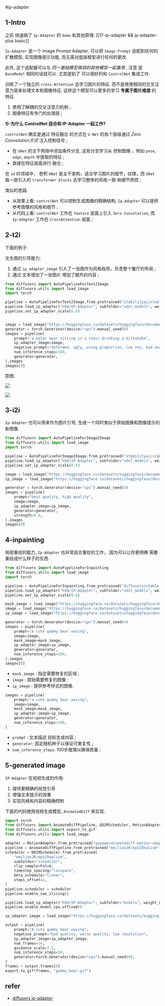 #ip-adapter 

## 1-Intro

之前 快速搞了 `Ip-Adapter` 的 `demo` 和其他原理: [[17-ip-adapter && ip-adapter-plus basic]]

`Ip-Adapter` 是一个 Image Prompt Adapter, 可以把 `Image Prompt` 适配到任何的扩散模型, 实现图像提示功能, 而无需对底层模型进行任何的更改. 

此外, 这个适配器可以与  *同一基础模型微调的其他模型一起重用* , 注意 是 `BaseModel` 相同的话就可以. 尤其提到了 可以很好的和 `ControlNet` 集成工作.

训练了一个独立的 `cross-Attention` 去学习图片的特征.  而不是使用相同的交叉注意力层来处理文本和图像特征, 这样这个模型可以更多的学习 **专属于图片维度**  的特征.


1. 使用了解耦的交叉注意力机制 ;
2. 图像特征有专门的处理层 ;


**1)-为什么 ControlNet 适合和 IP-Adapter 一起工作?**

`controlNet` 确实是通过 特征融合 的方式在 `U-Net` 的各个层级通过 *Zero Convolution方式* 注入控制信号 ;

- 在 `UNet` 的主干网络中添加条件分支, 这些分支学习从 控制图像 ，例如 `pose`, `edge`, `depth` 中提取的特征 ;
- 直接在特征层面进行 融合 ;

在 `sd` 的领域中， 卷积 `UNet` 是主干架构，适合学习图片的细节，纹理，而 `UNet` 每一层引入的 `transformer blocks` 去学习整体的风格一致 和细节把控 ;

类似的思路:

- 从效果上看: `controlNet` 可以控制生成图像的精确结构, `Ip-Adapter` 可以提供参考图像的风格和细节 ;
- 从代码上看: `controlNet` 工作在 `feature` 层面上引入 `Zero Convolution`, 而 `Ip-Adapter` 工作在 `CrossAttention` 层面 ;


## 2-t2i

下面的例子:

文生图的引导能力:

1. 通过 `ip_adapter_image` 引入了一张图作为风格指导，负责整个餐厅的布局 ;
2. 通过 文本增加了一张图片 增加了额外的内容 ;

```python
from diffusers import AutoPipelineForText2Image
from diffusers.utils import load_image
import torch

pipeline = AutoPipelineForText2Image.from_pretrained("stabilityai/stable-diffusion-xl-base-1.0", torch_dtype=torch.float16).to("cuda")
pipeline.load_ip_adapter("h94/IP-Adapter", subfolder="sdxl_models", weight_name="ip-adapter_sdxl.bin")
pipeline.set_ip_adapter_scale(0.6)


image = load_image("https://huggingface.co/datasets/huggingface/documentation-images/resolve/main/diffusers/ip_adapter_diner.png")
generator = torch.Generator(device="cpu").manual_seed(0)
images = pipeline(
    prompt="a polar bear sitting in a chair drinking a milkshake",
    ip_adapter_image=image,
    negative_prompt="deformed, ugly, wrong proportion, low res, bad anatomy, worst quality, low quality",
    num_inference_steps=100,
    generator=generator,
).images
images[0]
```

原图:

![](https://cdn-lfs.hf.co/datasets/huggingface/documentation-images/891a02ca66dcfc88654537841a51ef9eb11dcf4c44184acf5afba1735b1f3738?response-content-disposition=inline%3B+filename*%3DUTF-8%27%27ip_adapter_diner.png%3B+filename%3D%22ip_adapter_diner.png%22%3B&response-content-type=image%2Fpng&Expires=1734331978&Policy=eyJTdGF0ZW1lbnQiOlt7IkNvbmRpdGlvbiI6eyJEYXRlTGVzc1RoYW4iOnsiQVdTOkVwb2NoVGltZSI6MTczNDMzMTk3OH19LCJSZXNvdXJjZSI6Imh0dHBzOi8vY2RuLWxmcy5oZi5jby9kYXRhc2V0cy9odWdnaW5nZmFjZS9kb2N1bWVudGF0aW9uLWltYWdlcy84OTFhMDJjYTY2ZGNmYzg4NjU0NTM3ODQxYTUxZWY5ZWIxMWRjZjRjNDQxODRhY2Y1YWZiYTE3MzViMWYzNzM4P3Jlc3BvbnNlLWNvbnRlbnQtZGlzcG9zaXRpb249KiZyZXNwb25zZS1jb250ZW50LXR5cGU9KiJ9XX0_&Signature=XXg%7EIlnOJme1-lxnSjJJGO8eVwYzdi8YHbCkHmqj1B8GYNRqIQyQTe8dtWXDkTj5cqV7rMeshgctBnLesy%7ELtjAx2r0bncPLiz1Llj88mpyGcm5wwtkc1JCPQ0fkxgeCPxzUHmUIi5JOcwF2Kj7JsM7Bshr8lbSW-f4Ldcq82T-MTjBbwup-eLvzEU%7EPXSj4HAujB5TbYnNM2LUoBfdWdcpOxe%7EYcQs7Xfq%7E3oIjmwfvV8hHr3GuItOg7rP%7E3KBecV84gZPRdo34AquHK-yrkupuymYCx8ulRp2yPOwLwPpYTmMznAMxkjVEyt9Hdfq33NciMfrb2tRCw3%7EEi7R-zw__&Key-Pair-Id=K3RPWS32NSSJCE)


![](https://camo.githubusercontent.com/6f26c9c2dea7142108d1aefe0c46daad5ce6604bca427fa94520617ec1df4b4f/68747470733a2f2f68756767696e67666163652e636f2f64617461736574732f68756767696e67666163652f646f63756d656e746174696f6e2d696d616765732f7265736f6c76652f6d61696e2f6469666675736572732f69705f616461707465725f64696e65725f322e706e67)


## 3-i2i

`Ip-Adapter` 也可以用来作为图片引导, 生成一个同时类似于原始图像和图像提示的新图像.


```python
from diffusers import AutoPipelineForImage2Image
from diffusers.utils import load_image
import torch

pipeline = AutoPipelineForImage2Image.from_pretrained("stabilityai/stable-diffusion-xl-base-1.0", torch_dtype=torch.float16).to("cuda")
pipeline.load_ip_adapter("h94/IP-Adapter", subfolder="sdxl_models", weight_name="ip-adapter_sdxl.bin")
pipeline.set_ip_adapter_scale(0.6)

image = load_image("https://huggingface.co/datasets/huggingface/documentation-images/resolve/main/diffusers/ip_adapter_bear_1.png")
ip_image = load_image("https://huggingface.co/datasets/huggingface/documentation-images/resolve/main/diffusers/ip_adapter_bear_2.png")

generator = torch.Generator(device="cpu").manual_seed(4)
images = pipeline(
    prompt="best quality, high quality",
    image=image,
    ip_adapter_image=ip_image,
    generator=generator,
    strength=0.6,
).images
images[0]
```

## 4-inpainting

局部重绘的能力, `Ip-Adapter` 也非常适合重绘的工作， 因为可以让你更明确 需要重绘成什么样子的东西.

```python
from diffusers import AutoPipelineForInpainting
from diffusers.utils import load_image
import torch

pipeline = AutoPipelineForInpainting.from_pretrained("diffusers/stable-diffusion-xl-1.0-inpainting-0.1", torch_dtype=torch.float16).to("cuda")
pipeline.load_ip_adapter("h94/IP-Adapter", subfolder="sdxl_models", weight_name="ip-adapter_sdxl.bin")
pipeline.set_ip_adapter_scale(0.6)
```


```python
mask_image = load_image("https://huggingface.co/datasets/huggingface/documentation-images/resolve/main/diffusers/ip_adapter_mask.png")
image = load_image("https://huggingface.co/datasets/huggingface/documentation-images/resolve/main/diffusers/ip_adapter_bear_1.png")
ip_image = load_image("https://huggingface.co/datasets/huggingface/documentation-images/resolve/main/diffusers/ip_adapter_gummy.png")

generator = torch.Generator(device="cpu").manual_seed(4)
images = pipeline(
    prompt="a cute gummy bear waving",
    image=image,
    mask_image=mask_image,
    ip_adapter_image=ip_image,
    generator=generator,
    num_inference_steps=100,
).images
images[0]
```

- `mask_image` : 指定需要修复的区域 ;
- `image` : 原始需要修复的图像 ;
- `ip_image` : 提供参考样式的图像.

```python
images = pipeline(
    prompt="a cute gummy bear waving",
    image=image,
    mask_image=mask_image,
    ip_adapter_image=ip_image,
    generator=generator,
    num_inference_steps=100,
)
```

- `prompt` : 文本描述 目标生成内容 ;
- `generator`: 固定随机种子以保证可重复性 ;
- `num_inference_steps`: 100步推理以确保质量 ;


## 5-generated image

`IP-Adapter` 在视频生成的作用:

1. 提供更精确的视觉引导
2. 增强文本提示的效果
3. 实现风格和内容的精确控制

下面的代码使用视频生成模型, `AnimatedDiff` 来实现.

```python
import torch
from diffusers import AnimateDiffPipeline, DDIMScheduler, MotionAdapter
from diffusers.utils import export_to_gif
from diffusers.utils import load_image

adapter = MotionAdapter.from_pretrained("guoyww/animatediff-motion-adapter-v1-5-2", torch_dtype=torch.float16)
pipeline = AnimateDiffPipeline.from_pretrained("emilianJR/epiCRealism", motion_adapter=adapter, torch_dtype=torch.float16)
scheduler = DDIMScheduler.from_pretrained(
    "emilianJR/epiCRealism",
    subfolder="scheduler",
    clip_sample=False,
    timestep_spacing="linspace",
    beta_schedule="linear",
    steps_offset=1,
)
pipeline.scheduler = scheduler
pipeline.enable_vae_slicing()

pipeline.load_ip_adapter("h94/IP-Adapter", subfolder="models", weight_name="ip-adapter_sd15.bin")
pipeline.enable_model_cpu_offload()
```

```python
ip_adapter_image = load_image("https://huggingface.co/datasets/huggingface/documentation-images/resolve/main/diffusers/ip_adapter_inpaint.png")

output = pipeline(
    prompt="A cute gummy bear waving",
    negative_prompt="bad quality, worse quality, low resolution",
    ip_adapter_image=ip_adapter_image,
    num_frames=16,
    guidance_scale=7.5,
    num_inference_steps=50,
    generator=torch.Generator(device="cpu").manual_seed(0),
)
frames = output.frames[0]
export_to_gif(frames, "gummy_bear.gif")
```



## refer

- [diffusers ip-adapter](https://github.com/huggingface/diffusers/blob/main/docs/source/en/using-diffusers/ip_adapter.md)